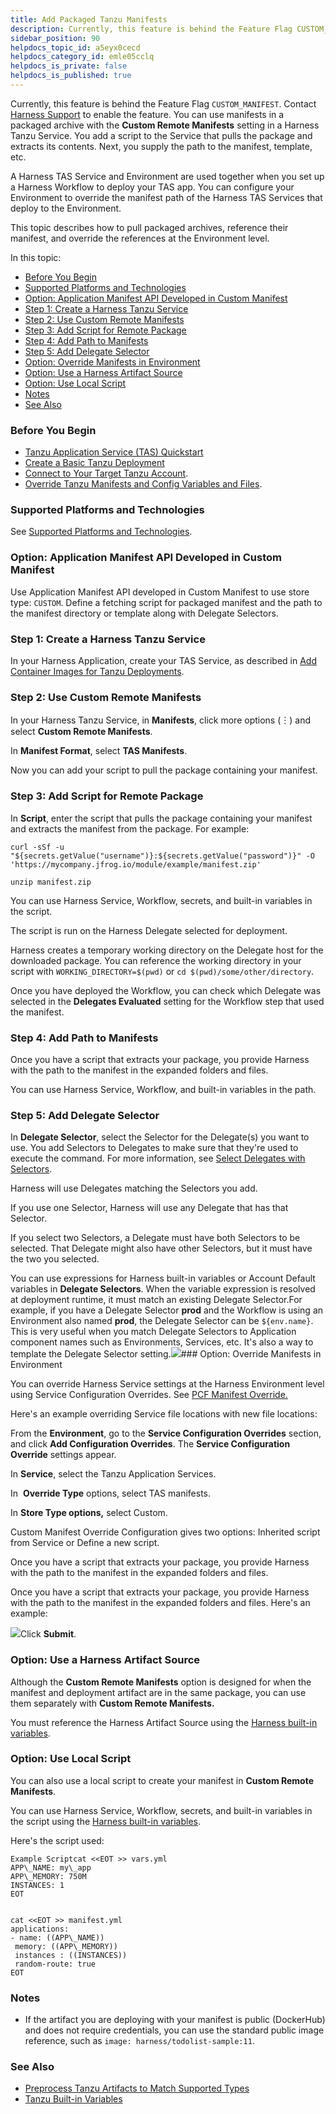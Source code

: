 ```yaml
---
title: Add Packaged Tanzu Manifests
description: Currently, this feature is behind the Feature Flag CUSTOM_MANIFEST. Contact Harness Support to enable the feature.. You can use manifests in a packaged archive with the Custom Remote Manifests settin…
sidebar_position: 90
helpdocs_topic_id: a5eyx0cecd
helpdocs_category_id: emle05cclq
helpdocs_is_private: false
helpdocs_is_published: true
---
```


Currently, this feature is behind the Feature Flag `CUSTOM_MANIFEST`. Contact [Harness Support](mailto:support@harness.io) to enable the feature. You can use manifests in a packaged archive with the **Custom Remote Manifests** setting in a Harness Tanzu Service. You add a script to the Service that pulls the package and extracts its contents. Next, you supply the path to the manifest, template, etc.

A Harness TAS Service and Environment are used together when you set up a Harness Workflow to deploy your TAS app. You can configure your Environment to override the manifest path of the Harness TAS Services that deploy to the Environment.

This topic describes how to pull packaged archives, reference their manifest, and override the references at the Environment level.

In this topic:

* [Before You Begin](https://docs.harness.io/article/a5eyx0cecd-test-tanzu-article#before_you_begin)
* [Supported Platforms and Technologies](https://docs.harness.io/article/a5eyx0cecd-test-tanzu-article#supported_platforms_and_technologies)
* [Option: Application Manifest API Developed in Custom Manifest](https://docs.harness.io/article/a5eyx0cecd-test-tanzu-article#option_application_manifest_api_developed_in_custom_manifest)
* [Step 1: Create a Harness Tanzu Service](https://docs.harness.io/article/a5eyx0cecd-test-tanzu-article#step_1_create_a_harness_tanzu_service)
* [Step 2: Use Custom Remote Manifests](https://docs.harness.io/article/a5eyx0cecd-test-tanzu-article#step_2_use_custom_remote_manifests)
* [Step 3: Add Script for Remote Package](https://docs.harness.io/article/a5eyx0cecd-test-tanzu-article#step_3_add_script_for_remote_package)
* [Step 4: Add Path to Manifests](https://docs.harness.io/article/a5eyx0cecd-test-tanzu-article#step_4_add_path_to_manifests)
* [Step 5: Add Delegate Selector](https://docs.harness.io/article/a5eyx0cecd-test-tanzu-article#step_5_add_delegate_selector)
* [Option: Override Manifests in Environment](https://docs.harness.io/article/a5eyx0cecd-test-tanzu-article#option_override_manifests_in_environment)
* [Option: Use a Harness Artifact Source](https://docs.harness.io/article/a5eyx0cecd-test-tanzu-article#option_use_a_harness_artifact_source)
* [Option: Use Local Script](https://docs.harness.io/article/a5eyx0cecd-test-tanzu-article#undefined)
* [Notes](https://docs.harness.io/article/a5eyx0cecd-test-tanzu-article#undefined)
* [See Also](https://docs.harness.io/article/a5eyx0cecd-test-tanzu-article#see_also)

### Before You Begin

* [Tanzu Application Service (TAS) Quickstart](/article/hy819vmsux-pivotal-cloud-foundry-quickstart)
* [Create a Basic Tanzu Deployment](/article/c92izkztka-create-a-basic-pcf-deployment)
* [Connect to Your Target Tanzu Account](/article/nh4afrhvkl).
* [Override Tanzu Manifests and Config Variables and Files](/article/r0vp331jnq-override-pcf-manifests-and-config-variables-and-files).

### Supported Platforms and Technologies

See [Supported Platforms and Technologies](/article/220d0ojx5y-supported-platforms).

### Option: Application Manifest API Developed in Custom Manifest

Use Application Manifest API developed in Custom Manifest to use store type: `CUSTOM`. Define a fetching script for packaged manifest and the path to the manifest directory or template along with Delegate Selectors.

### Step 1: Create a Harness Tanzu Service

In your Harness Application, create your TAS Service, as described in [Add Container Images for Tanzu Deployments](https://docs.harness.io/article/jxsna1a0mi-add-container-images-for-pcf-deployments).

### Step 2: Use Custom Remote Manifests

In your Harness Tanzu Service, in **Manifests**, click more options (︙) and select **Custom Remote Manifests**.

In **Manifest Format**, select **TAS Manifests**.

Now you can add your script to pull the package containing your manifest.

### Step 3: Add Script for Remote Package

In **Script**, enter the script that pulls the package containing your manifest and extracts the manifest from the package. For example:


```
curl -sSf -u "${secrets.getValue("username")}:${secrets.getValue("password")}" -O 'https://mycompany.jfrog.io/module/example/manifest.zip'  
  
unzip manifest.zip
```
You can use Harness Service, Workflow, secrets, and built-in variables in the script.

The script is run on the Harness Delegate selected for deployment.

Harness creates a temporary working directory on the Delegate host for the downloaded package. You can reference the working directory in your script with `WORKING_DIRECTORY=$(pwd)` or `cd $(pwd)/some/other/directory`.

Once you have deployed the Workflow, you can check which Delegate was selected in the **Delegates Evaluated** setting for the Workflow step that used the manifest.

### Step 4: Add Path to Manifests

Once you have a script that extracts your package, you provide Harness with the path to the manifest in the expanded folders and files.

You can use Harness Service, Workflow, and built-in variables in the path.

### Step 5: Add Delegate Selector

In **Delegate Selector**, select the Selector for the Delegate(s) you want to use. You add Selectors to Delegates to make sure that they're used to execute the command. For more information, see [Select Delegates with Selectors](/article/c3fvixpgsl-select-delegates-for-specific-tasks-with-selectors).

Harness will use Delegates matching the Selectors you add.

If you use one Selector, Harness will use any Delegate that has that Selector.

If you select two Selectors, a Delegate must have both Selectors to be selected. That Delegate might also have other Selectors, but it must have the two you selected.

You can use expressions for Harness built-in variables or Account Default variables in **Delegate Selectors**. When the variable expression is resolved at deployment runtime, it must match an existing Delegate Selector.For example, if you have a Delegate Selector **prod** and the Workflow is using an Environment also named **prod**, the Delegate Selector can be `${env.name}`. This is very useful when you match Delegate Selectors to Application component names such as Environments, Services, etc. It's also a way to template the Delegate Selector setting.![](https://files.helpdocs.io/kw8ldg1itf/articles/a5eyx0cecd/1630396168803/custom-remote-manifests.png)### Option: Override Manifests in Environment

You can override Harness Service settings at the Harness Environment level using Service Configuration Overrides. See [PCF Manifest Override.](https://docs.harness.io/article/r0vp331jnq-override-pcf-manifests-and-config-variables-and-files#option_2_pcf_manifests_override)

Here's an example overriding Service file locations with new file locations:

From the **Environment**, go to the **Service Configuration Overrides** section, and click **Add Configuration Overrides**. The **Service Configuration Override** settings appear.

In **Service**, select the Tanzu Application Services.

In  **Override Type** options, select TAS manifests.

In **Store Type options,** select Custom.

Custom Manifest Override Configuration gives two options: Inherited script from Service or Define a new script.

Once you have a script that extracts your package, you provide Harness with the path to the manifest in the expanded folders and files.

Once you have a script that extracts your package, you provide Harness with the path to the manifest in the expanded folders and files. Here's an example:

![](https://files.helpdocs.io/kw8ldg1itf/articles/a5eyx0cecd/1630493220347/screenshot-2021-09-01-at-3-34-07-pm.png)Click **Submit**.

### Option: Use a Harness Artifact Source

Although the **Custom Remote Manifests** option is designed for when the manifest and deployment artifact are in the same package, you can use them separately with **Custom Remote Manifests.**

You must reference the Harness Artifact Source using the [Harness built-in variables](/article/ojd73hseby-pcf-built-in-variables).

### Option: Use Local Script

You can also use a local script to create your manifest in **Custom Remote Manifests**.

You can use Harness Service, Workflow, secrets, and built-in variables in the script using the [Harness built-in variables](/article/ojd73hseby-pcf-built-in-variables).

Here's the script used:

```
Example Scriptcat <<EOT >> vars.yml  
APP\_NAME: my\_app  
APP\_MEMORY: 750M  
INSTANCES: 1  
EOT  
  
  
cat <<EOT >> manifest.yml  
applications:  
- name: ((APP\_NAME))  
 memory: ((APP\_MEMORY))  
 instances : ((INSTANCES))  
 random-route: true  
EOT
```

### Notes

* If the artifact you are deploying with your manifest is public (DockerHub) and does not require credentials, you can use the standard public image reference, such as `image: harness/todolist-sample:11`.

### See Also

* [Preprocess Tanzu Artifacts to Match Supported Types](https://docs.harness.io/article/xpeb2raihj-preprocess-artifacts-to-match-supported-types)
* [Tanzu Built-in Variables](https://docs.harness.io/article/ojd73hseby-pcf-built-in-variables)


